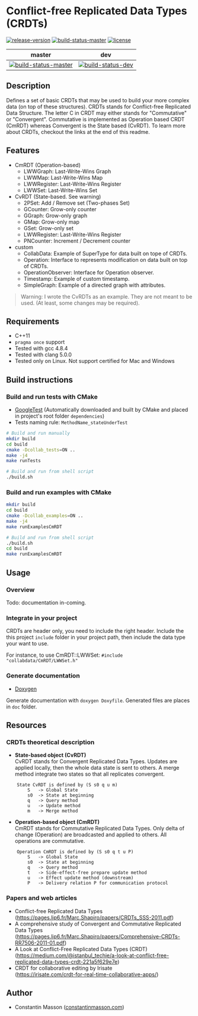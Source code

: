 # Conflict-free Replicated Data Types (CRDTs)

[![release-version](https://img.shields.io/badge/release-beta--version-red.svg)]()
[![build-status-master](https://travis-ci.org/CollabServer/collab-data-crdts.svg?branch=master)](https://travis-ci.org/CollabServer/collab-data-crdts)
[![license](https://img.shields.io/badge/license-LGPLv3.0-blue.svg)](https://github.com/CollabServer/collab-data-crdts/blob/master/LICENSE.txt)

| master | dev |
| :-----: | :----: |
| [![build-status-master](https://travis-ci.org/CollabServer/collab-data-crdts.svg?branch=master)](https://travis-ci.org/CollabServer/collab-data-crdts) | [![build-status-dev](https://travis-ci.org/CollabServer/collab-data-crdts.svg?branch=dev)](https://travis-ci.org/CollabServer/collab-data-crdts) |


## Description
Defines a set of basic CRDTs that may be used to build your more complex data (on top of these structures).
CRDTs stands for Conflict-free Replicated Data Structure.
The letter C in CRDT may either stands for "Commutative" or "Convergent".
Commutative is implemented as Operation based CRDT (CmRDT) whereas Convergent is the State based (CvRDT).
To learn more about CRDTs, checkout the links at the end of this readme.


## Features
- CmRDT (Operation-based)
    - LWWGraph: Last-Write-Wins Graph
    - LWWMap: Last-Write-Wins Map
    - LWWRegister: Last-Write-Wins Register
    - LWWSet: Last-Write-Wins Set
- CvRDT (State-based. See warning)
    - 2PSet: Add / Remove set (Two-phases Set)
    - GCounter: Grow-only counter
    - GGraph: Grow-only graph
    - GMap: Grow-only map
    - GSet: Grow-only set
    - LWWRegister: Last-Write-Wins Register
    - PNCounter: Increment / Decrement counter
- custom
    - CollabData: Example of SuperType for data built on tope of CRDTs.
    - Operation: Interface to represents modification on data built on top of CRDTs.
    - OperationObserver: Interface for Operation observer.
    - Timestamp: Example of custom timestamp.
    - SimpleGraph: Example of a directed graph with attributes.

> Warning: I wrote the CvRDTs as an example. They are not meant to be used.
> (At least, some changes may be required).


## Requirements
- C++11
- `pragma once` support
- Tested with gcc 4.8.4
- Tested with clang 5.0.0
- Tested only on Linux. Not support certified for Mac and Windows


## Build instructions

### Build and run tests with CMake
- [GoogleTest](https://github.com/google/googletest)
(Automatically downloaded and built by CMake and placed in project's root
folder `dependencies`)
- Tests naming rule: `MethodName_stateUnderTest`


```bash
# Build and run manually
mkdir build
cd build
cmake -Dcollab_tests=ON ..
make -j4
make runTests

# Build and run from shell script
./build.sh
```


### Build and run examples with CMake
```bash
mkdir build
cd build
cmake -Dcollab_examples=ON ..
make -j4
make runExamplesCmRDT

# Build and run from shell script
./build.sh
cd build
make runExamplesCmRDT
```


## Usage

### Overview
Todo: documentation in-coming.

### Integrate in your project
CRDTs are header only, you need to include the right header.
Include the this project `include` folder in your project path, then include
the data type your want to use.

For instance, to use CmRDT::LWWSet: `#include "collabdata/CmRDT/LWWSet.h"`


### Generate documentation
- [Doxygen](https://www.stack.nl/~dimitri/doxygen/)

Generate documentation with `doxygen Doxyfile`.
Generated files are places in `doc` folder.


## Resources

### CRDTs theoretical description

- **State-based object (CvRDT)** \
CvRDT stands for Convergent Replicated Data Types.
Updates are applied locally, then the whole data state is sent to others.
A merge method integrate two states so that all replicates convergent.

```
    State CvRDT is defined by (S s0 q u m)
        S   -> Global State
        s0  -> State at beginning
        q   -> Query method
        u   -> Update method
        m   -> Merge method
```

- **Operation-based object (CmRDT)** \
CmRDT stands for Commutative Replicated Data Types.
Only delta of change (Operation) are broadcasted and applied to others.
All operations are commutative.

```
    Operation CmRDT is defined by (S s0 q t u P)
        S   -> Global State
        s0  -> State at beginning
        q   -> Query method
        t   -> Side-effect-free prepare update method
        u   -> Effect update method (downstream)
        P   -> Delivery relation P for communication protocol
```


### Papers and web articles
- Conflict-free Replicated Data Types \
(https://pages.lip6.fr/Marc.Shapiro/papers/CRDTs_SSS-2011.pdf)
- A comprehensive study of Convergent and Commutative Replicated Data Types \
(https://pages.lip6.fr/Marc.Shapiro/papers/Comprehensive-CRDTs-RR7506-2011-01.pdf)
- A Look at Conflict-Free Replicated Data Types (CRDT) \
(https://medium.com/@istanbul_techie/a-look-at-conflict-free-replicated-data-types-crdt-221a5f629e7e)
- CRDT for collaborative editing by Irisate \
(https://irisate.com/crdt-for-real-time-collaborative-apps/)


## Author
- Constantin Masson ([constantinmasson.com](http://constantinmasson.com/))
